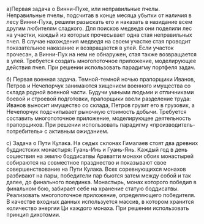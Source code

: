 а)Первая задача о Винни-Пухе, или неправильные пчелы. Неправильные пчелы, подсчитав в конце месяца убытки от наличия в лесу Винни-Пуха, решили разыскать его и наказать в назидание всем другим любителям сладкого. Для поисков медведя они поделили лес на участки, каждый из которых прочесывает одна стая неправильных пчел. В случае нахождения медведя на своем участке стая проводит показательное наказание и возвращается в улей.
Если участок прочесан, а Винни-Пух на нем не обнаружен, стая также возвращается в улей. Требуется создать многопоточное приложение, моделирующее действия пчел. При решении использовать парадигму портфеля задач.

б) Первая военная задача. Темной-темной ночью прапорщики Иванов, Петров и Нечепорчук занимаются хищением военного имущества со склада родной военной части. Будучи умными людьми и отличниками боевой и строевой подготовки, прапорщики ввели разделение труда: Иванов выносит имущество со склада, Петров грузит его в грузовик, а Нечепорчук подсчитывает рыночную стоимость добычи. Требуется составить многопоточное приложение, моделирующее деятельность прапорщиков. При решении использовать парадигму «производитель-потребитель» с активным ожиданием.

с) Задача о Пути Кулака. На седых склонах Гималаев стоят два древних буддистских монастыря: Гуань-Инь и Гуань-Янь. Каждый год в день сошествия на землю боддисатвы Араватти монахи обоих монастырей собираются на совместное празднество и показывают свое совершенствование на Пути Кулака. Всех соревнующихся монахов разбивают на пары, победители пар бьются затем между собой и так далее, до финального поединка. Монастырь, монах которого победил в финальном бою, забирает себе на хранение статую боддисатвы. Реализовать многопоточное приложение, определяющего победителя. В качестве входных данных используется массив, в котором хранится количество энергии Ци каждого монаха. При решении использовать принцип дихотомии.
